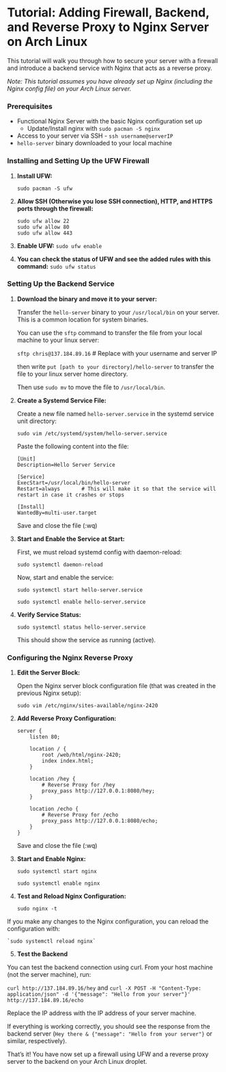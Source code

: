 # Tutorial: Adding Firewall, Backend, and Reverse Proxy to Nginx Server on Arch Linux

This tutorial will walk you through how to secure your server with a firewall and introduce a backend service with Nginx that acts as a reverse proxy.

*Note: This tutorial assumes you have already set up Nginx (including the Nginx config file) on your Arch Linux server.*

### Prerequisites

* Functional Nginx Server with the basic Nginx configuration set up
    - Update/Install nginx with `sudo pacman -S nginx`
* Access to your server via SSH - `ssh username@serverIP`
* `hello-server` binary downloaded to your local machine

### Installing and Setting Up the UFW Firewall

1. **Install UFW:**

    `sudo pacman -S ufw`

2. **Allow SSH (Otherwise you lose SSH connection), HTTP, and HTTPS ports through the firewall:**

    ```
    sudo ufw allow 22
    sudo ufw allow 80
    sudo ufw allow 443
    ```

3. **Enable UFW:**
   `sudo ufw enable`

4. **You can check the status of UFW and see the added rules with this command:**
   `sudo ufw status`  

### Setting Up the Backend Service

1. **Download the binary and move it to your server:**

   Transfer the `hello-server` binary to your `/usr/local/bin` on your server. This is a common location for system binaries. 

   You can use the `sftp` command to transfer the file from your local machine to your linux server:
   
   `sftp chris@137.184.89.16` # Replace with your username and server IP
   
   then write `put [path to your directory]/hello-server` to transfer the file to your linux server home directory.
   
   Then use `sudo mv` to move the file to `/usr/local/bin`.

2. **Create a Systemd Service File:**

   Create a new file named `hello-server.service` in the systemd service unit directory:
   
   `sudo vim /etc/systemd/system/hello-server.service`

   Paste the following content into the file:

   ```
   [Unit]
   Description=Hello Server Service

   [Service]
   ExecStart=/usr/local/bin/hello-server 
   Restart=always       # This will make it so that the service will restart in case it crashes or stops

   [Install]
   WantedBy=multi-user.target
   ```

   Save and close the file (:wq)

3. **Start and Enable the Service at Start:**

   First, we must reload systemd config with daemon-reload:
   
   `sudo systemctl daemon-reload`

   Now, start and enable the service:
   
   `sudo systemctl start hello-server.service`
   
   `sudo systemctl enable hello-server.service`

4. **Verify Service Status:**

   `sudo systemctl status hello-server.service`

   This should show the service as running (active).


### Configuring the Nginx Reverse Proxy

1. **Edit the Server Block:**

   Open the Nginx server block configuration file (that was created in the previous Nginx setup):
   
   `sudo vim /etc/nginx/sites-available/nginx-2420`

2. **Add Reverse Proxy Configuration:**

   ```
   server {
       listen 80;

       location / {
           root /web/html/nginx-2420;
           index index.html;
       }

       location /hey {
           # Reverse Proxy for /hey
           proxy_pass http://127.0.0.1:8080/hey;
       }

       location /echo {
           # Reverse Proxy for /echo
           proxy_pass http://127.0.0.1:8080/echo;
       }
   }
   ```

    Save and close the file (:wq)

3. **Start and Enable Nginx:**

    `sudo systemctl start nginx`
    
    `sudo systemctl enable nginx`

4. **Test and Reload Nginx Configuration:**

    `sudo nginx -t`

If you make any changes to the Nginx configuration, you can reload the configuration with:

    `sudo systemctl reload nginx`

5.  **Test the Backend**

You can test the backend connection using curl. From your host machine (not the server machine), run:

`curl http://137.184.89.16/hey`
and
`curl -X POST -H "Content-Type: application/json" -d '{"message": "Hello from your server"}' http://137.184.89.16/echo`

Replace the IP address with the IP address of your server machine.

If everything is working correctly, you should see the response from the backend server (`Hey there & {"message": "Hello from your server"}`
or similar, respectively).

That’s it! You have now set up a firewall using UFW and a reverse proxy server to the backend on your Arch Linux droplet.
   